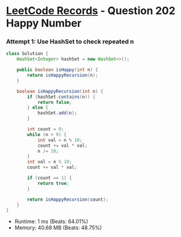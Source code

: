 # [LeetCode Records](../README.md) - Question 202 Happy Number

### Attempt 1: Use HashSet to check repeated n
```java
class Solution {
    HashSet<Integer> hashSet = new HashSet<>();

    public boolean isHappy(int n) {
        return isHappyRecursion(n);
    }

    boolean isHappyRecursion(int n) {
        if (hashSet.contains(n)) {
            return false;
        } else {
            hashSet.add(n);
        }

        int count = 0;
        while (n > 9) {
            int val = n % 10;
            count += val * val;
            n /= 10;
        }
        int val = n % 10;
        count += val * val;

        if (count == 1) {
            return true;
        }

        return isHappyRecursion(count);
    }
}
```
- Runtime: 1 ms (Beats: 64.01%)
- Memory: 40.68 MB (Beats: 48.75%)

<br>
